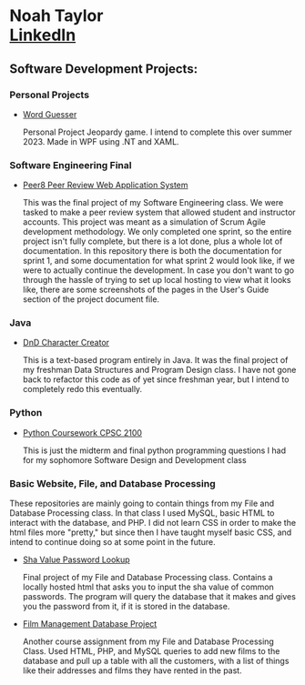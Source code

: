 <h1>Noah Taylor</br><a href= "https://www.linkedin.com/in/noah-taylor-58b50020b/">LinkedIn</a></h1>

<h2>Software Development Projects:</h2>

   <h3>Personal Projects</h3>
    <ul>
      <li>
        <a href = "https://github.com/noahtay15/Word-Guesser">Word Guesser</a>
        <p>Personal Project Jeopardy game. I intend to complete this over summer 2023. Made in WPF using .NT and XAML.</p>
      </li>
    </ul>
  <h3>Software Engineering Final</h3>
  <ul>
    <li>
      <a href = "https://github.com/noahtay15/peer8-Peer_Review_Web_Application">Peer8 Peer Review Web Application System</a>
      <p>This was the final project of my Software Engineering class. We were tasked to make a peer review system that allowed student and instructor accounts. This project was meant as a simulation of Scrum Agile development methodology. We only completed one sprint, so the entire project isn't fully complete, but there is a lot done, plus a whole lot of documentation. In this repository there is both the documentation for sprint 1, and some documentation for what sprint 2 would look like, if we were to actually continue the development. In case you don't want to go through the hassle of trying to set up local hosting to view what it looks like, there are some screenshots of the pages in the User's Guide section of the project document file.</p>
    </li>
  </ul>
  
  <h3>Java</h3>
    <ul>
      <li>
        <a href = "https://github.com/noahtay15/DnDCharacterCreator">DnD Character Creator</a>
        <p> This is a text-based program entirely in Java. It was the final project of my freshman Data Structures and Program Design class. I have not gone back to refactor this code as of yet since freshman year, but I intend to completely redo this eventually.</p>
      </li>
    </ul>
    
  <h3>Python</h3>
    <ul>
      <li>
        <a href = "https://github.com/noahtay15/Python-Coursework-CPSC2100">Python Coursework CPSC 2100</a>
        <p>This is just the midterm and final python programming questions I had for my sophomore Software Design and Development class</p>
      </li>
    </ul>
    
  <h3>Basic Website, File, and Database Processing</h3>
  <p>These repositories are mainly going to contain things from my File and Database Processing class. In that class I used MySQL, basic HTML to interact with the database, and PHP. I did not learn CSS in order to make the html files more "pretty," but since then I have taught myself basic CSS, and intend to continue doing so at some point in the future.</p>
    <ul>
      <li>
        <a href = "https://github.com/noahtay15/sha_lookupDB">Sha Value Password Lookup</a>
        <p>Final project of my File and Database Processing class. Contains a locally hosted html that asks you to input the sha value of common passwords. The program will query the database that it makes and gives you the password from it, if it is stored in the database.</p>
      </li>
      <li>
        <a href = "https://github.com/noahtay15/Film_Management_Database">Film Management Database Project</a>
        <p>Another course assignment from my File and Database Processing Class. Used HTML, PHP, and MySQL queries to add new films to the database and pull up a table with all the customers, with a list of things like their addresses and films they have rented in the past.</p>
    </ul>
